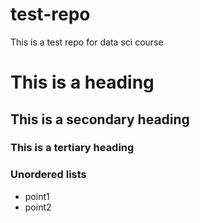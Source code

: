 # test-repo
This is a test repo for data sci course

# This is a heading

## This is a secondary heading

### This is a tertiary heading


### Unordered lists

* point1
* point2




